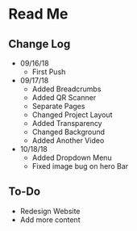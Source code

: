 # Read Me


## Change Log
* 09/16/18
    * First Push
* 09/17/18
    * Added Breadcrumbs
    * Added QR Scanner
    * Separate Pages
    * Changed Project Layout
    * Added Transparency
    * Changed Background
    * Added Another Video
* 10/18/18
    * Added Dropdown Menu
    * Fixed image bug on hero Bar
    
    
    
## To-Do
* Redesign Website
* Add more content
